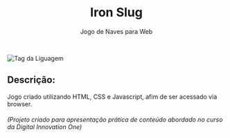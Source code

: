 <div align=center>

<br>

# Iron Slug
 
Jogo de Naves para Web

</div><br>


![Tag da Liguagem](https://img.shields.io/badge/Visual%20Studio%20Code-HTML%20%7C%20CSS%20%7C%20Javascript-orange)

## Descrição:

Jogo criado utilizando HTML, CSS e Javascript, afim de ser acessado via browser.

###### (Projeto criado para apresentação prática de conteúdo abordado no curso da Digital Innovation One)

<br>
